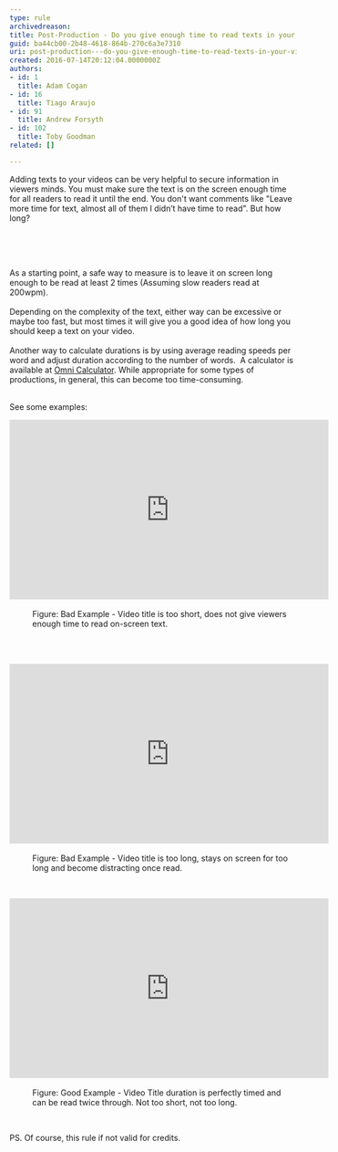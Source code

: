 ```yaml
---
type: rule
archivedreason: 
title: Post-Production - Do you give enough time to read texts in your videos?
guid: ba44cb00-2b48-4618-864b-270c6a3e7310
uri: post-production---do-you-give-enough-time-to-read-texts-in-your-videos
created: 2016-07-14T20:12:04.0000000Z
authors:
- id: 1
  title: Adam Cogan
- id: 16
  title: Tiago Araujo
- id: 91
  title: Andrew Forsyth
- id: 102
  title: Toby Goodman
related: []

---
```



​Adding texts to your videos can be very helpful to secure ​information in viewers minds. You must make sure the text is on the screen&#160;enough time for all readers to read it until the end. You don't want comments like &quot;Leave more time for text, almost all of them I didn’t have time to read&quot;. But how long? &#160;<br>
<br><excerpt class='endintro'></excerpt><br>
<p><br></p><p>As a starting point, a&#160;safe way to measure is to&#160;leave it on screen long enough to be&#160;read at least 2&#160;times (Assuming slow readers read at 200wpm).&#160;<br>&#160;<br>Depending on the complexity of the text, either way&#160;can be excessive or maybe&#160;too fast, but most times it will give you a good idea of how long you should keep a text on your video.<br>&#160;<br>Another way to calculate durations is by using average reading speeds per word and adjust duration according to the number of words.&#160; A calculator is available at&#160;<a href="https&#58;//www.omnicalculator.com/everyday-life/words-per-minute">Omni Calculator</a>.&#160;While appropriate for some types of productions, in general, this can become too time-consuming.<br><br></p><p>See some examples&#58;<br></p><div class="ms-rtestate-read ms-rte-embedcode ms-rte-embedil ms-rtestate-notify" unselectable="on"><iframe width="560" height="315" src="https&#58;//www.youtube.com/embed/ADse_lj3_ZI" frameborder="0"></iframe>&#160;</div><dd class="ssw15-rteElement-FigureBad">​Figure&#58; Bad Example - Video title is too short, does not give viewers enough time to read on-screen&#160;text.</dd><p><br>&#160;&#160;<br></p><div class="ms-rtestate-read ms-rte-embedcode ms-rte-embedil ms-rtestate-notify"><iframe width="560" height="315" src="https&#58;//www.youtube.com/embed/3Vz08yF6kHs" frameborder="0"></iframe>&#160;</div><dd class="ssw15-rteElement-FigureBad">​Figure&#58; Bad Example -&#160;Video title is too long, stays on screen for too long and become distracting once read.</dd><p><br></p><div class="ms-rtestate-read ms-rte-embedcode ms-rte-embedil ms-rtestate-notify"><iframe width="560" height="315" src="https&#58;//www.youtube.com/embed/vdRH-GZiO3M" frameborder="0"></iframe>&#160;</div><dd class="ssw15-rteElement-FigureGood">​Figure&#58; Good Example -&#160;Video Title duration is perfectly timed and can be read twice through. Not too short, not too long.&#160;<br></dd><p><br></p><p>​PS. Of course, this rule if&#160;not valid for credits.<br></p>


